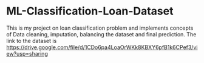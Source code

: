 # ML-Classification-Loan-Dataset
This is my project on loan classification problem and implements concepts of Data cleaning, imputation, balancing the dataset and final prediction.
The link to the dataset is https://drive.google.com/file/d/1CDo6pa4LoaOrWKk8KBXY6pfB1k6CPef3/view?usp=sharing
